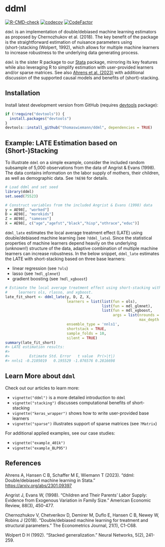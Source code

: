 
<!-- README.md is generated from README.Rmd. Please edit that file -->

# ddml

<!-- badges: start -->

[![R-CMD-check](https://github.com/thomaswiemann/ddml/actions/workflows/R-CMD-check.yaml/badge.svg)](https://github.com/thomaswiemann/ddml/actions/workflows/R-CMD-check.yaml)
[![codecov](https://codecov.io/gh/thomaswiemann/ddml/branch/master/graph/badge.svg?token=PHB9W2TJ6S)](https://codecov.io/gh/thomaswiemann/ddml)
[![CodeFactor](https://www.codefactor.io/repository/github/thomaswiemann/ddml/badge)](https://www.codefactor.io/repository/github/thomaswiemann/ddml)
<!-- badges: end -->

`ddml` is an implementation of double/debiased machine learning
estimators as proposed by Chernozhukov et al. (2018). The key benefit of
the package is the straightforward estimation of nuisance parameters
using (short-)stacking (Wolpert, 1992), which allows for multiple
machine learners to increase robustness to the underlying data
generating process.

`ddml` is the sister R package to our
[Stata](https://github.com/aahrens1/ddml/) package, mirroring its key
features while also leveraging R to simplify estimation with
user-provided learners and/or sparse matrices. See also [Ahrens et
al. (2023)](https://arxiv.org/abs/2301.09397) with additional discussion
of the supported causal models and benefits of (short)-stacking.

## Installation

Install latest development version from GitHub (requires
[devtools](https://github.com/hadley/devtools) package):

``` r
if (!require("devtools")) {
  install.packages("devtools")
}
devtools::install_github("thomaswiemann/ddml", dependencies = TRUE)
```

## Example: LATE Estimation based on (Short-)Stacking

To illustrate `ddml` on a simple example, consider the included random
subsample of 5,000 observations from the data of Angrist & Evans (1998).
The data contains information on the labor supply of mothers, their
children, as well as demographic data. See `?AE98` for details.

``` r
# Load ddml and set seed
library(ddml)
set.seed(75523)

# Construct variables from the included Angrist & Evans (1998) data
y = AE98[, "worked"]
D = AE98[, "morekids"]
Z = AE98[, "samesex"]
X = AE98[, c("age","agefst","black","hisp","othrace","educ")]
```

`ddml_late` estimates the local average treatment effect (LATE) using
double/debiased machine learning (see `?ddml_late`). Since the
statistical properties of machine learners depend heavily on the
underlying (unknown!) structure of the data, adaptive combination of
multiple machine learners can increase robustness. In the below snippet,
`ddml_late` estimates the LATE with short-stacking based on three base
learners:

- linear regression (see `?ols`)
- lasso (see `?mdl_glmnet`)
- gradient boosting (see `?mdl_xgboost`)

``` r
# Estimate the local average treatment effect using short-stacking with base
#     learners ols, rlasso, and xgboost.
late_fit_short <- ddml_late(y, D, Z, X,
                            learners = list(list(fun = ols),
                                            list(fun = mdl_glmnet),
                                            list(fun = mdl_xgboost,
                                                 args = list(nrounds = 100,
                                                             max_depth = 1))),
                            ensemble_type = 'nnls1',
                            shortstack = TRUE,
                            sample_folds = 10,
                            silent = TRUE)
summary(late_fit_short)
#> LATE estimation results: 
#>  
#>         Estimate Std. Error   t value  Pr(>|t|)
#> nnls1 -0.2105019   0.195529 -1.076576 0.2816698
```

## Learn More about `ddml`

Check out our articles to learn more:

- `vignette("ddml")` is a more detailed introduction to `ddml`
- `vignette("stacking")` discusses computational benefits of
  short-stacking
- `vignette("keras_wrapper")` shows how to write user-provided base
  learners
- `vignette("sparse")` illustrates support of sparse matrices (see
  `?Matrix`)

For additional applied examples, see our case studies:

- `vignette("example_401k")`
- `vignette("example_BLP95")`

## References

Ahrens A, Hansen C B, Schaffer M E, Wiemann T (2023). “ddml:
Double/debiased machine learning in Stata.”
<https://arxiv.org/abs/2301.09397>

Angrist J, Evans W, (1998). “Children and Their Parents’ Labor Supply:
Evidence from Exogenous Variation in Family Size.” American Economic
Review, 88(3), 450-477.

Chernozhukov V, Chetverikov D, Demirer M, Duflo E, Hansen C B, Newey W,
Robins J (2018). “Double/debiased machine learning for treatment and
structural parameters.” The Econometrics Journal, 21(1), C1-C68.

Wolpert D H (1992). “Stacked generalization.” Neural Networks, 5(2),
241-259.
